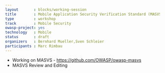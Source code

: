 ```yaml
---
layout       : blocks/working-session
title        : Mobile Application Security Verification Standard (MASVS)
type         : workshop
track        : Mobile Security
owasp-project: yes
technology   : Mobile
status       : draft
organizers   : Bernhard Mueller,Sven Schleier
participants : Marc Rimbau
---
```


* Working on MASVS - https://github.com/OWASP/owasp-masvs
* MASVS Review and Editing
